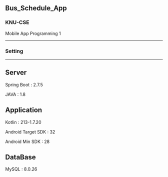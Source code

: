 ## Bus_Schedule_App

### KNU-CSE
Mobile App Programming 1

---

### Setting
-----------

Server
----------
Spring Boot : 2.7.5

JAVA : 1.8

Application
---------
Kotlin : 213-1.7.20

Android Target SDK : 32

Android Min SDK : 28

DataBase
--------
MySQL : 8.0.26
